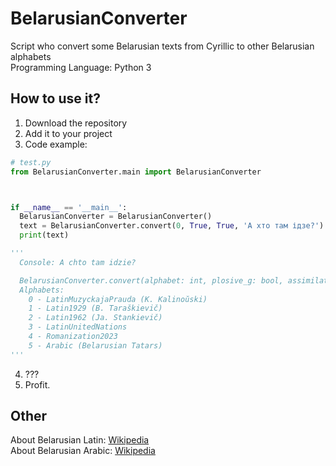 # BelarusianConverter
Script who convert some Belarusian texts from Cyrillic to other Belarusian alphabets       
Programming Language: Python 3
## How to use it?
1. Download the repository
2. Add it to your project
3. Code example:
```py
# test.py
from BelarusianConverter.main import BelarusianConverter



if __name__ == '__main__':
  BelarusianConverter = BelarusianConverter()
  text = BelarusianConverter.convert(0, True, True, 'А хто там ідзе?') # example
  print(text)

'''
  Console: A chto tam idzie?

  BelarusianConverter.convert(alphabet: int, plosive_g: bool, assimilation: bool, text: str)
  Alphabets:
    0 - LatinMuzyckajaPrauda (K. Kalinoŭski)
    1 - Latin1929 (B. Taraškievič)
    2 - Latin1962 (Ja. Stankievič)
    3 - LatinUnitedNations
    4 - Romanization2023
    5 - Arabic (Belarusian Tatars)
'''

```
4. ???
5. Profit.     

## Other
About Belarusian Latin: [Wikipedia](https://en.wikipedia.org/wiki/Belarusian_Latin_alphabet)      
About Belarusian Arabic: [Wikipedia](https://en.wikipedia.org/wiki/Belarusian_Arabic_alphabet)
